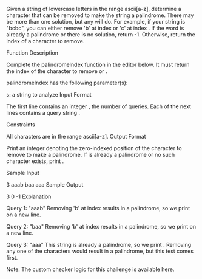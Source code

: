 Given a string of lowercase letters in the range ascii[a-z], determine a character that can be removed to make the string a palindrome. There may be more than one solution, but any will do. For example, if your string is "bcbc", you can either remove 'b' at index  or 'c' at index . If the word is already a palindrome or there is no solution, return -1. Otherwise, return the index of a character to remove.

Function Description

Complete the palindromeIndex function in the editor below. It must return the index of the character to remove or .

palindromeIndex has the following parameter(s):

s: a string to analyze
Input Format

The first line contains an integer , the number of queries.
Each of the next  lines contains a query string .

Constraints

All characters are in the range ascii[a-z].
Output Format

Print an integer denoting the zero-indexed position of the character to remove to make  a palindrome. If  is already a palindrome or no such character exists, print .

Sample Input

3
aaab
baa
aaa
Sample Output

3
0
-1
Explanation

Query 1: "aaab"
Removing 'b' at index  results in a palindrome, so we print  on a new line.

Query 2: "baa"
Removing 'b' at index  results in a palindrome, so we print  on a new line.

Query 3: "aaa"
This string is already a palindrome, so we print . Removing any one of the characters would result in a palindrome, but this test comes first.

Note: The custom checker logic for this challenge is available here.
